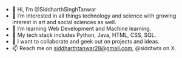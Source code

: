 - 👋 Hi, I’m @SiddharthSinghTanwar
- 👀 I’m interested in all things technology and science with growing interest in art and social sciences as well.
- 🌱 I’m learning Web Development and Machine learning.
- 🤖 My tech stack includes Python, Java, HTML, CSS, SQL.
- 💞️ I want to collaborate and geek out on projects and ideas.
- 📫 Reach me on siddharthtanwar28@gmail.com, @siddtwts on X.

<!---
SiddharthSinghTanwar/SiddharthSinghTanwar is a ✨ special ✨ repository because its `README.md` (this file) appears on your GitHub profile.
You can click the Preview link to take a look at your changes.
--->
